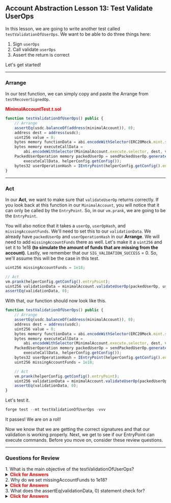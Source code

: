 ## Account Abstraction Lesson 13: Test Validate UserOps

In this lesson, we are going to write another test called `testValidationOfUserOps`. We want to be able to do three things here:

1. Sign `userOps`
2. Call validate `userOps`
3. Assert the return is correct

Let's get started!

---
### Arrange

In our test function, we can simply copy and paste the Arrange from `testRecoverSignedOp`. 

**<span style="color:red">MinimalAccountTest.t.sol</span>**
```js
function testValidationOfUserOps() public {
    // Arrange
    assertEq(usdc.balanceOf(address(minimalAccount)), 0);
    address dest = address(usdc);
    uint256 value = 0;
    bytes memory functionData = abi.encodeWithSelector(ERC20Mock.mint.selector, address(minimalAccount), AMOUNT);
    bytes memory executeCallData =
        abi.encodeWithSelector(MinimalAccount.execute.selector, dest, value, functionData);
    PackedUserOperation memory packedUserOp = sendPackedUserOp.generateSignedUserOperation(
        executeCallData, helperConfig.getConfig());
    bytes32 userOperationHash = IEntryPoint(helperConfig.getConfig().entryPoint).getUserOpHash(packedUserOp);
}
```
---
### Act

In our **Act**, we want to make sure that `validateUserOp` returns correctly. If you look back at this function in our `MinimalAccount`, you will notice that it can only be called by the `EntryPoint`. So, in our `vm.prank`, we are going to be the `EntryPoint`. 

You will also notice that it takes a  `userOp`, `userOpHash`, and `missingAccountFunds`. We'll need to set this to our `validationData`. We already have `packedUserOp` and `userOperationHash` in our **Arrange**. We will need to add `missingAccountFunds` there as well. Let's make it a `uint256` and set it to 1e18 **(to simulate the amount of funds that are missing from the account)**. Lastly, we remember that our `SIG_VALIDATION_SUCCESS` = 0. So, we'll assume this will be the case in this test. 

```js
uint256 missingAccountFunds = 1e18;

// Act
vm.prank(helperConfig.getConfig().entryPoint);
uint256 validationData = minimalAccount.validateUserOp(packedUserOp, userOperationHash, missingAccountFunds);
assertEq(validationData, 0);
```

With that, our function should now look like this.

```js
function testValidationOfUserOps() public {
    // Arrange
    assertEq(usdc.balanceOf(address(minimalAccount)), 0);
    address dest = address(usdc);
    uint256 value = 0;
    bytes memory functionData = abi.encodeWithSelector(ERC20Mock.mint.selector, address(minimalAccount), AMOUNT);
    bytes memory executeCallData =
        abi.encodeWithSelector(MinimalAccount.execute.selector, dest, value, functionData);
    PackedUserOperation memory packedUserOp = sendPackedUserOp.generateSignedUserOperation(
        executeCallData, helperConfig.getConfig());
    bytes32 userOperationHash = IEntryPoint(helperConfig.getConfig().entryPoint).getUserOpHash(packedUserOp);
    uint256 missingAccountFunds = 1e18;

    // Act
    vm.prank(helperConfig.getConfig().entryPoint);
    uint256 validationData = minimalAccount.validateUserOp(packedUserOp, userOperationHash, missingAccountFunds);
    assertEq(validationData, 0);
}
```

Let's test it. 

```js
forge test --mt testValidationOfUserOps -vvv
```

It passes! We are on a roll!

Now we know that we are getting the correct signatures and that our validation is working properly. Next, we get to see if our EntryPoint can execute commands. Before you move on, consider these review questions. 

---
### Questions for Review

<summary>1. What is the main objective of the testValidationOfUserOps?</summary> 

<details> 

**<summary><span style="color:red">Click for Answers</span></summary>**

    The main objective is to sign userOps, call validateUserOp, and assert that the return value is correct.
      
</details>

<summary>2. Why do we set missingAccountFunds to 1e18?</summary> 

<details> 

**<summary><span style="color:red">Click for Answers</span></summary>**

   It simulates the amount of funds that are missing from the account, which is required for the validateUserOp function.      
      
</details>

<summary>3. What does the assertEq(validationData, 0) statement check for?</summary> 

<details> 

**<summary><span style="color:red">Click for Answers</span></summary>**

   It checks that the validateUserOp function returns 0, indicating that the signature validation was successful.      
      
</details>


